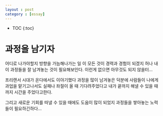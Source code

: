 ```yaml
---
layout : post
category : [essay]
---
```


* TOC
{:toc}

# 과정을 남기자

어디로 나가야할지
방향을 가늠해나가는 일
이 모든 것이 경력과 경험이 되겠지
허나 내 이 과정들을 잘 남겨놓는 것이 필요해보인다.
이런게 없으면 아무것도 되지 않을터...

프리랜서 시대가 온다에서도 이야기했다
과정을 많이 남겨놓은 덕분에
사람들이 나에게 과업을 맡기고나서도
실패나 좌절이 올 때 기다려주었다고
내가 끝까지 해낼 수 있을 때까지 시간을 주었다고한다.

그리고 새로운 기회를 따낼 수 있을 때에도
도움이 많이 되었지
과정들을 쌓아놓는 노력들이 필요하긴하다...
